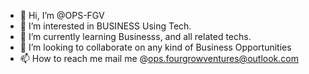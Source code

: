 - 👋 Hi, I’m @OPS-FGV
- 👀 I’m interested in BUSINESS Using Tech.
- 🌱 I’m currently learning Businesss, and all related techs.
- 💞️ I’m looking to collaborate on any kind of Business Opportunities
- 📫 How to reach me mail me @ops.fourgrowventures@outlook.com

<!---
OPS-FGV/OPS-FGV is a ✨ special ✨ repository because its `README.md` (this file) appears on your GitHub profile.
You can click the Preview link to take a look at your changes.
--->
